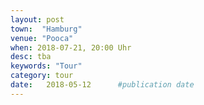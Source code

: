 ```yaml
---
layout: post
town:  "Hamburg"
venue: "Pooca"
when: 2018-07-21, 20:00 Uhr
desc: tba
keywords: "Tour"
category: tour
date:   2018-05-12 		#publication date
---
```

